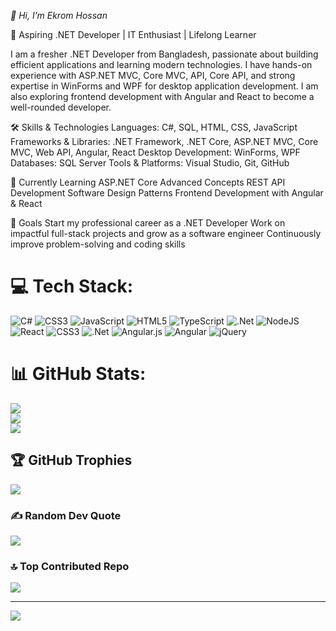 *👋 Hi, I’m Ekrom Hossan*

🎯 Aspiring .NET Developer | IT Enthusiast | Lifelong Learner

I am a fresher .NET Developer from Bangladesh, passionate about building efficient applications and learning modern technologies. I have hands-on experience with ASP.NET MVC, Core MVC, API, Core API, and strong expertise in WinForms and WPF for desktop application development. I am also exploring frontend development with Angular and React to become a well-rounded developer.

🛠️ Skills & Technologies
Languages: C#, SQL, HTML, CSS, JavaScript
Frameworks & Libraries: .NET Framework, .NET Core, ASP.NET MVC, Core MVC, Web API, Angular, React
Desktop Development: WinForms, WPF
Databases: SQL Server
Tools & Platforms: Visual Studio, Git, GitHub

🌱 Currently Learning
ASP.NET Core Advanced Concepts
REST API Development
Software Design Patterns
Frontend Development with Angular & React

🚀 Goals
Start my professional career as a .NET Developer
Work on impactful full-stack projects and grow as a software engineer
Continuously improve problem-solving and coding skills



# 💻 Tech Stack:
![C#](https://img.shields.io/badge/c%23-%23239120.svg?style=for-the-badge&logo=csharp&logoColor=white) ![CSS3](https://img.shields.io/badge/css3-%231572B6.svg?style=for-the-badge&logo=css3&logoColor=white) ![JavaScript](https://img.shields.io/badge/javascript-%23323330.svg?style=for-the-badge&logo=javascript&logoColor=%23F7DF1E) ![HTML5](https://img.shields.io/badge/html5-%23E34F26.svg?style=for-the-badge&logo=html5&logoColor=white) ![TypeScript](https://img.shields.io/badge/typescript-%23007ACC.svg?style=for-the-badge&logo=typescript&logoColor=white) ![.Net](https://img.shields.io/badge/.NET-5C2D91?style=for-the-badge&logo=.net&logoColor=white) ![NodeJS](https://img.shields.io/badge/node.js-6DA55F?style=for-the-badge&logo=node.js&logoColor=white) ![React](https://img.shields.io/badge/react-%2320232a.svg?style=for-the-badge&logo=react&logoColor=%2361DAFB) ![CSS3](https://img.shields.io/badge/css3-%231572B6.svg?style=for-the-badge&logo=css3&logoColor=white) ![.Net](https://img.shields.io/badge/.NET-5C2D91?style=for-the-badge&logo=.net&logoColor=white) ![Angular.js](https://img.shields.io/badge/angular.js-%23E23237.svg?style=for-the-badge&logo=angularjs&logoColor=white) ![Angular](https://img.shields.io/badge/angular-%23DD0031.svg?style=for-the-badge&logo=angular&logoColor=white) ![jQuery](https://img.shields.io/badge/jquery-%230769AD.svg?style=for-the-badge&logo=jquery&logoColor=white)
# 📊 GitHub Stats:
![](https://github-readme-stats.vercel.app/api?username=EkromH&theme=tokyonight&hide_border=false&include_all_commits=true&count_private=false)<br/>
![](https://nirzak-streak-stats.vercel.app/?user=EkromH&theme=tokyonight&hide_border=false)<br/>
![](https://github-readme-stats.vercel.app/api/top-langs/?username=EkromH&theme=tokyonight&hide_border=false&include_all_commits=true&count_private=false&layout=compact)

## 🏆 GitHub Trophies
![](https://github-profile-trophy.vercel.app/?username=EkromH&theme=radical&no-frame=false&no-bg=true&margin-w=4)

### ✍️ Random Dev Quote
![](https://quotes-github-readme.vercel.app/api?type=horizontal&theme=radical)

### 🔝 Top Contributed Repo
![](https://github-contributor-stats.vercel.app/api?username=EkromH&limit=5&theme=dark&combine_all_yearly_contributions=true)

---
[![](https://visitcount.itsvg.in/api?id=EkromH&icon=0&color=0)](https://visitcount.itsvg.in)

<!-- Proudly created with GPRM ( https://gprm.itsvg.in ) -->
